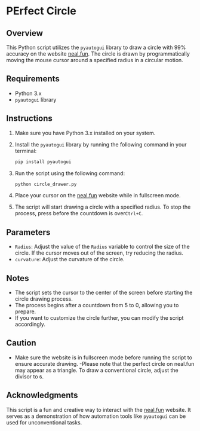 # PErfect Circle  

## Overview

This Python script utilizes the `pyautogui` library to draw a circle with 99% accuracy on the website [neal.fun](https://neal.fun/perfect-circle/). The circle is drawn by programmatically moving the mouse cursor around a specified radius in a circular motion.

## Requirements

- Python 3.x
- `pyautogui` library

## Instructions

1. Make sure you have Python 3.x installed on your system.
2. Install the `pyautogui` library by running the following command in your terminal:

    ```bash
    pip install pyautogui
    ```

3. Run the script using the following command:

    ```bash
    python circle_drawer.py
    ```

4. Place your cursor on the [neal.fun](https://neal.fun/perfect-circle/) website while in fullscreen mode.

5. The script will start drawing a circle with a specified radius. To stop the process, press before the countdown is over`Ctrl+C`.

## Parameters

- `Radius`: Adjust the value of the `Radius` variable to control the size of the circle. If the cursor moves out of the screen, try reducing the radius.
- `curvature`: Adjust the curvature of the circle.

## Notes

- The script sets the cursor to the center of the screen before starting the circle drawing process.
- The process begins after a countdown from 5 to 0, allowing you to prepare.
- If you want to customize the circle further, you can modify the script accordingly.

## Caution

- Make sure the website is in fullscreen mode before running the script to ensure accurate drawing.
-Please note that the perfect circle on neal.fun may appear as a triangle. To draw a conventional circle, adjust the divisor to `6`.

## Acknowledgments

This script is a fun and creative way to interact with the [neal.fun](https://neal.fun/perfect-circle/) website. It serves as a demonstration of how automation tools like `pyautogui` can be used for unconventional tasks.
